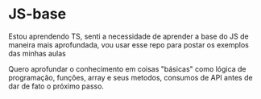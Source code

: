 # JS-base
Estou aprendendo TS, senti a necessidade de aprender a base do JS de maneira mais aprofundada, vou usar esse repo para postar os exemplos das minhas aulas 

Quero aprofundar o conhecimento em coisas "básicas" como lógica de programação, funções, array e seus metodos, consumos de API antes de dar de fato o próximo passo.
